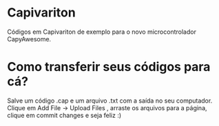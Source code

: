 # Capivariton
Códigos em Capivariton de exemplo para o novo microcontrolador CapyAwesome.

# Como transferir seus códigos para cá?
Salve um código .cap e um arquivo .txt com a saída no seu computador.
Clique em Add File -> Upload Files , arraste os arquivos para a página, clique em commit changes e seja feliz :)
